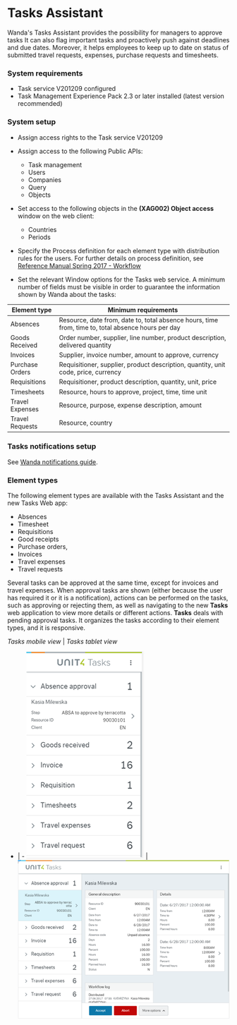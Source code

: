 # Tasks Assistant

Wanda's Tasks Assistant provides the possibility for managers to approve tasks It can also flag important tasks and proactively push against deadlines and due dates. 
Moreover, it helps employees to keep up to date on status of submitted travel requests, expenses, purchase requests and timesheets.

### System requirements

- Task service V201209 configured
- Task Management Experience Pack 2.3 or later installed (latest version recommended)

### System setup

- Assign access rights to the Task service V201209
- Assign access to the following Public APIs:

    - Task management
    - Users
    - Companies
    - Query
    - Objects  
  
- Set access to the following objects in the **(XAG002) Object access** window on the web client:

    - Countries
    - Periods
    
- Specify the Process definition for each element type with distribution rules for the users. For further details on process definition, see [Reference Manual Spring 2017 - Workflow](http://abwdocs.agresso.no/Restricted/Docs/CustDocSpring2017/Spring2017/RefMan_Workflow_Spring2017.pdf) 
- Set the relevant Window options for the Tasks web service. A minimum number of fields must be visible in order to guarantee the information shown by Wanda about the tasks:

| Element type    | Minimum requirements                                                                               |
| -------------   |----------------------------------------------------------------------------------------------------|
| Absences        | Resource, date from, date to, total absence hours, time from, time to, total absence hours per day |
| Goods Received  | Order number, supplier, line number, product description, delivered quantity                       |
| Invoices        | Supplier, invoice number, amount to approve, currency                                              |
| Purchase Orders | Requisitioner, supplier, product description, quantity, unit code, price, currency                 |
| Requisitions    | Requisitioner, product description, quantity, unit, price                                          |
| Timesheets      | Resource, hours to approve, project, time, time unit                                               |
| Travel Expenses | Resource, purpose, expense description, amount                                                     |
| Travel Requests | Resource, country                                                                                  |

### Tasks notifications setup

See [Wanda notifications guide](notifications-setup.md).

### Element types

The following element types are available with the Tasks Assistant and the new Tasks Web app: 
- Absences 
- Timesheet
- Requisitions
- Good receipts
- Purchase orders, 
- Invoices
- Travel expenses
- Travel requests

Several tasks can be approved at the same time, except for invoices and travel expenses. When approval tasks are shown (either because the user has required it or it is a notification), actions can be performed on the tasks, such as approving or rejecting them, as well as navigating to the new **Tasks** web application to view more details or different actions.  **Tasks** deals with pending approval tasks. It organizes the tasks according to their element types, and it is responsive.

*Tasks mobile view* | *Tasks tablet view*
- | - 
![TasksMobile](./images/approvalassistant_tasks_mobile_70pct.png "**Tasks** application in mobile showing pending tasks grouped by element type") | ![TasksTablet](./images/approvalassistant_tasks_tablet_70pct.png "**Tasks** application in tablet showing pending tasks grouped by element type and details of the first task of the list")


